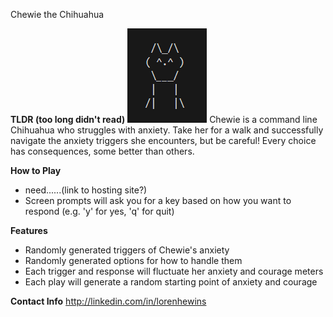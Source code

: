 Chewie the Chihuahua

**TLDR (too long didn't read)**
![alt text](Chewie.png)
Chewie is a command line Chihuahua who struggles with anxiety.  Take her for a walk and successfully navigate the anxiety triggers she encounters, but be careful!  Every choice has consequences, some better than others.

**How to Play**
- need......(link to hosting site?)
- Screen prompts will ask you for a key based on how you want to respond (e.g. 'y' for yes, 'q' for quit)

**Features**
- Randomly generated triggers of Chewie's anxiety
- Randomly generated options for how to handle them
- Each trigger and response will fluctuate her anxiety and courage meters
- Each play will generate a random starting point of anxiety and courage

**Contact Info**
http://linkedin.com/in/lorenhewins